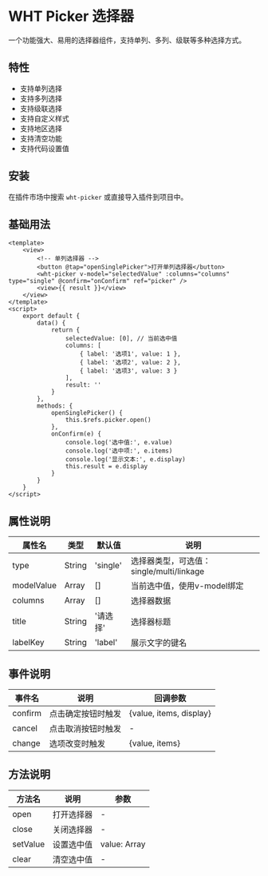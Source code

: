 # WHT Picker 选择器

一个功能强大、易用的选择器组件，支持单列、多列、级联等多种选择方式。

## 特性
- 支持单列选择
- 支持多列选择
- 支持级联选择
- 支持自定义样式
- 支持地区选择
- 支持清空功能
- 支持代码设置值

## 安装

在插件市场中搜索 `wht-picker` 或直接导入插件到项目中。

## 基础用法

```vue
<template>
    <view>
        <!-- 单列选择器 -->
        <button @tap="openSinglePicker">打开单列选择器</button>
        <wht-picker v-model="selectedValue" :columns="columns" type="single" @confirm="onConfirm" ref="picker" />
		<view>{{ result }}</view>
    </view>
</template>
<script>
    export default {
        data() {
            return {
                selectedValue: [0], // 当前选中值
                columns: [
                    { label: '选项1', value: 1 },
                    { label: '选项2', value: 2 },
                    { label: '选项3', value: 3 }
                ],
				result: ''
            }
        },
        methods: {
            openSinglePicker() {
                this.$refs.picker.open()
            },
            onConfirm(e) {
                console.log('选中值:', e.value)
                console.log('选中项:', e.items)
                console.log('显示文本:', e.display)
				this.result = e.display
            }
        }
    }
</script>
```

## 属性说明

| 属性名 | 类型 | 默认值 | 说明 |
|--------|------|--------|------|
| type | String | 'single' | 选择器类型，可选值：single/multi/linkage |
| modelValue | Array | [] | 当前选中值，使用v-model绑定 |
| columns | Array | [] | 选择器数据 |
| title | String | '请选择' | 选择器标题 |
| labelKey | String | 'label' | 展示文字的键名 |

## 事件说明

| 事件名 | 说明 | 回调参数 |
|--------|------|----------|
| confirm | 点击确定按钮时触发 | {value, items, display} |
| cancel | 点击取消按钮时触发 | - |
| change | 选项改变时触发 | {value, items} |

## 方法说明

| 方法名 | 说明 | 参数 |
|--------|------|------|
| open | 打开选择器 | - |
| close | 关闭选择器 | - |
| setValue | 设置选中值 | value: Array |
| clear | 清空选中值 | - |
